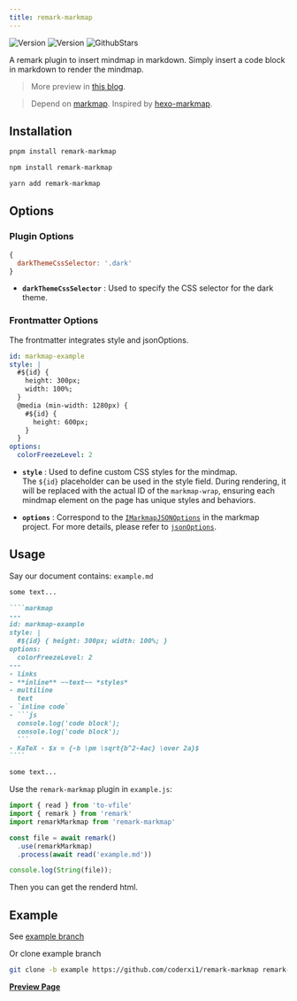 ```yaml
---
title: remark-markmap
---
```


<div id="badges">

[![Version](https://img.shields.io/npm/v/remark-markmap)](https://npm.im/remark-markmap)
[![Version](https://img.shields.io/npm/d18m/remark-markmap)](https://npm.im/remark-markmap)
[![GithubStars](https://img.shields.io/github/stars/coderxi1/remark-markmap?style=flat&logo=github&color=yellow)](https://github.com/coderxi1/remark-markmap)

</div>

<style>
  #badges img {
    display: inline-block;
  }
</style>

A remark plugin to insert mindmap in markdown. Simply insert a code block in markdown to render the mindmap. 

> More preview in [this blog](https://coderxi.com/posts/remark-markmap-doc).

>Depend on [markmap](https://github.com/markmap/markmap). Inspired by [hexo-markmap](https://github.com/maxchang3/hexo-markmap).

## Installation

```sh
pnpm install remark-markmap
```
```sh
npm install remark-markmap
```
```sh
yarn add remark-markmap
```

## Options

### Plugin Options

```js
{
  darkThemeCssSelector: '.dark'
}
```
- **`darkThemeCssSelector`** : Used to specify the CSS selector for the dark theme.

### Frontmatter Options

The frontmatter integrates style and jsonOptions.
```yaml
id: markmap-example
style: |
  #${id} {
    height: 300px;
    width: 100%;
  }
  @media (min-width: 1280px) {
    #${id} {
      height: 600px;
    }
  }
options:
  colorFreezeLevel: 2
```
  
- **`style`** : Used to define custom CSS styles for the mindmap.  
The `${id}` placeholder can be used in the style field. During rendering, it will be replaced with the actual ID of the `markmap-wrap`, ensuring each mindmap element on the page has unique styles and behaviors.
  
- **`options`** : Correspond to the [`IMarkmapJSONOptions`](https://markmap.js.org/api/interfaces/markmap-view.IMarkmapJSONOptions.html) in the markmap project. For more details, please refer to [`jsonOptions`](https://markmap.js.org/docs/json-options#option-list).

## Usage

Say our document contains: `example.md`

`````markdown
some text...

````markmap
---
id: markmap-example
style: |
  #${id} { height: 300px; width: 100%; }
options:
  colorFreezeLevel: 2
---
- links
- **inline** ~~text~~ *styles*
- multiline
  text
- `inline code`
- ```js
  console.log('code block');
  console.log('code block');
  ```
- KaTeX - $x = {-b \pm \sqrt{b^2-4ac} \over 2a}$
````

some text...
`````

Use the `remark-markmap` plugin in `example.js`:

```javascript
import { read } from 'to-vfile'
import { remark } from 'remark'
import remarkMarkmap from 'remark-markmap'

const file = await remark()
  .use(remarkMarkmap)
  .process(await read('example.md'))

console.log(String(file));
```

Then you can get the renderd html.

## Example

See [example branch](https://github.com/coderxi1/remark-markmap/tree/example)

Or clone example branch

```sh
git clone -b example https://github.com/coderxi1/remark-markmap remark-markmap-example
```

[**Preview Page**](https://coderxi1.github.io/remark-markmap/example.html)
